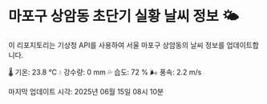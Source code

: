 
# 마포구 상암동 초단기 실황 날씨 정보 🌤️

이 리포지토리는 기상청 API를 사용하여 서울 마포구 상암동의 날씨 정보를 업데이트합니다. 

🌡️ 기온: 23.8 ℃
💧 강수량: 0 mm
💦 습도: 72 %
🌬️ 풍속: 2.2 m/s

마지막 업데이트 시각: 2025년 06월 15일 08시 10분    
